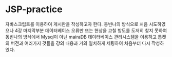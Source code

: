 # JSP-practice
자바스크립트를 이용하여 게시판을 작성하고자 한다.
동빈나의 방식으로 처음 시도하였으나 4강 마지막부분 데이터베이스 오류만 뜨는 현상을 고칠 방도를 도저히 
찾지 못하여 동빈나의 방식에서 Mysql이 아닌 mairaDB 데이터베이스 관리시스템을 이용하고 톰캣의 버전과 여러가지
것들을 강의 내용과 거의 일치하게 세팅하여 처음부터 다시 작성하였다.
